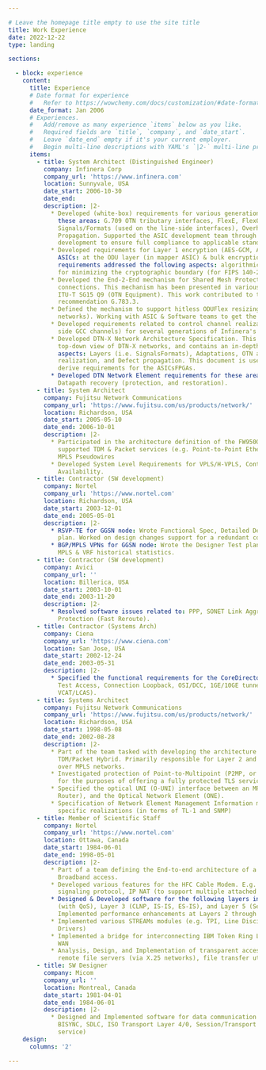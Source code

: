 ```yaml
---

# Leave the homepage title empty to use the site title
title: Work Experience
date: 2022-12-22
type: landing

sections:  

  - block: experience
    content:
      title: Experience
      # Date format for experience
      #   Refer to https://wowchemy.com/docs/customization/#date-format
      date_format: Jan 2006
      # Experiences.
      #   Add/remove as many experience `items` below as you like.
      #   Required fields are `title`, `company`, and `date_start`.
      #   Leave `date_end` empty if it's your current employer.
      #   Begin multi-line descriptions with YAML's `|2-` multi-line prefix.
      items:
        - title: System Architect (Distinguished Engineer)
          company: Infinera Corp
          company_url: 'https://www.infinera.com'
          location: Sunnyvale, USA
          date_start: 2006-10-30
          date_end: 
          description: |2-
            * Developed (white-box) requirements for various generations of Infinera ASICs in
              these areas: G.709 OTN tributary interfaces, FlexE, FlexO, Infinera Proprietary
              Signals/Formats (used on the line-side interfaces), Overhead processing, Alarm
              Propagation. Supported the ASIC development team through all stages of
              development to ensure full compliance to applicable standards.
            * Developed requirements for Layer 1 encryption (AES-GCM, AES-CTR modes) in INFN
              ASICs: at the ODU layer (in mapper ASIC) & bulk encryption (DSP ASIC). These
              requirements addressed the following aspects: algorithmic compliance, support
              for minimizing the cryptographic boundary (for FIPS 140-2 validation)
            * Developed the End-2-End mechanism for Shared Mesh Protection (SMP) for ODU
              connections. This mechanism has been presented in various contributions to
              ITU-T SG15 Q9 (OTN Equipment). This work contributed to the ITU-T
              recommendation G.783.3.
            * Defined the mechanism to support hitless ODUFlex resizing (specific to DTN-X
              networks). Working with ASIC & Software teams to get the mechanism implemented.
            * Developed requirements related to control channel realization (e.g. trib & line
              side GCC channels) for several generations of Infinera's Network Elements.
            * Developed DTN-X Network Architecture Specification. This specification takes a
              top-down view of DTN-X networks, and contains an in-depth coverage of these
              aspects: Layers (i.e. SignalsFormats), Adaptations, OTN atomic function
              realization, and Defect propagation. This document is used as the basis to
              derive requirements for the ASICsFPGAs.
            * Developed DTN Network Element requirements for these areas: GMPLS, L1VPN,
              Datapath recovery (protection, and restoration).
        - title: System Architect
          company: Fujitsu Network Communications
          company_url: 'https://www.fujitsu.com/us/products/network/'
          location: Richardson, USA
          date_start: 2005-05-10
          date_end: 2006-10-01
          description: |2-
            * Participated in the architecture definition of the FW9500 hybrid platform that
              supported TDM & Packet services (e.g. Point-to-Point Ethernet, VPLS) based on
              MPLS Pseudowires
            * Developed System Level Requirements for VPLS/H-VPLS, Control Plane High-
              Availability.
        - title: Contractor (SW development)
          company: Nortel
          company_url: 'https://www.nortel.com'
          location: Richardson, USA
          date_start: 2003-12-01
          date_end: 2005-05-01
          description: |2-
            * RSVP-TE for GGSN node: Wrote Functional Spec, Detailed Design & Designer Test
              plan. Worked on design changes support for a redundant control processor.
            * BGP/MPLS VPNs for GGSN node: Wrote the Designer Test plan, Added support for
              MPLS & VRF historical statistics.
        - title: Contractor (SW development)
          company: Avici
          company_url: ''
          location: Billerica, USA
          date_start: 2003-10-01
          date_end: 2003-11-20
          description: |2-
            * Resolved software issues related to: PPP, SONET Link Aggregation, MPLS LSP
              Protection (Fast Reroute).
        - title: Contractor (Systems Arch)
          company: Ciena
          company_url: 'https://www.ciena.com'
          location: San Jose, USA
          date_start: 2002-12-24
          date_end: 2003-05-31
          description: |2-
            * Specified the functional requirements for the CoreDirector features: Connection
              Test Access, Connection Loopback, OSI/DCC, 1GE/10GE tunneling with SONET/SDH
              VCAT/LCAS).
        - title: Systems Architect
          company: Fujitsu Network Communications
          company_url: 'https://www.fujitsu.com/us/products/network/'
          location: Richardson, USA
          date_start: 1998-05-08
          date_end: 2002-08-28
          description: |2-
            * Part of the team tasked with developing the architecture for the first
              TDM/Packet Hybrid. Primarily responsible for Layer 2 and Layer 3 VPN support
              over MPLS networks.
            * Investigated protection of Point-to-Multipoint (P2MP, or multicast) MPLS LSPs,
              for the purposes of offering a fully protected TLS service.
            * Specified the optical UNI (O-UNI) interface between an MPLS LER (Label Edge
              Router), and the Optical Network Element (ONE).
            * Specification of Network Element Management Information models, and protocol
              specific realizations (in terms of TL-1 and SNMP)
        - title: Member of Scientific Staff
          company: Nortel
          company_url: 'https://www.nortel.com'
          location: Ottawa, Canada
          date_start: 1984-06-01
          date_end: 1998-05-01
          description: |2-
            * Part of a team defining the End-to-end architecture of a system offering
              Broadband access.
            * Developed various features for the HFC Cable Modem. E.g. Lightweight ATM
              signaling protocol, IP NAT (to support multiple attached PCs), Software Upgrade
            * Designed & Developed software for the following layers in the OSI Stack: LAPD
              (with QoS), Layer 3 (CLNP, IS-IS, ES-IS), and Layer 5 (Session Layer).
              Implemented performance enhancements at Layers 2 through 4 of the OSI stack
            * Implemented various STREAMs modules (e.g. TPI, Line Discipline Module, Serial
              Drivers)
            * Implemented a bridge for interconnecting IBM Token Ring LANs via a Frame Relay
              WAN
            * Analysis, Design, and Implementation of transparent access to (XMS based)
              remote file servers (via X.25 networks), file transfer utilities.
        - title: SW Designer
          company: Micom
          company_url: ''
          location: Montreal, Canada
          date_start: 1981-04-01
          date_end: 1984-06-01
          description: |2-
            * Designed and Implemented software for data communication protocols (e.g.
              BISYNC, SDLC, ISO Transport Layer 4/0, Session/Transport layers for Teletext
              service)
    design:
      columns: '2'

---
```

